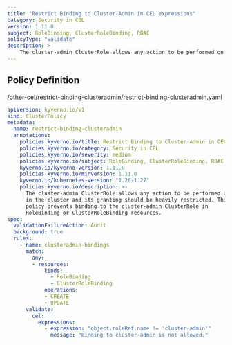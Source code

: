 ```yaml
---
title: "Restrict Binding to Cluster-Admin in CEL expressions"
category: Security in CEL
version: 1.11.0
subject: RoleBinding, ClusterRoleBinding, RBAC
policyType: "validate"
description: >
    The cluster-admin ClusterRole allows any action to be performed on any resource in the cluster and its granting should be heavily restricted. This policy prevents binding to the cluster-admin ClusterRole in RoleBinding or ClusterRoleBinding resources.
---
```


## Policy Definition
<a href="https://github.com/kyverno/policies/raw/main//other-cel/restrict-binding-clusteradmin/restrict-binding-clusteradmin.yaml" target="-blank">/other-cel/restrict-binding-clusteradmin/restrict-binding-clusteradmin.yaml</a>

```yaml
apiVersion: kyverno.io/v1
kind: ClusterPolicy
metadata:
  name: restrict-binding-clusteradmin
  annotations:
    policies.kyverno.io/title: Restrict Binding to Cluster-Admin in CEL expressions
    policies.kyverno.io/category: Security in CEL 
    policies.kyverno.io/severity: medium
    policies.kyverno.io/subject: RoleBinding, ClusterRoleBinding, RBAC
    kyverno.io/kyverno-version: 1.11.0
    policies.kyverno.io/minversion: 1.11.0
    kyverno.io/kubernetes-version: "1.26-1.27"
    policies.kyverno.io/description: >-
      The cluster-admin ClusterRole allows any action to be performed on any resource
      in the cluster and its granting should be heavily restricted. This
      policy prevents binding to the cluster-admin ClusterRole in
      RoleBinding or ClusterRoleBinding resources.
spec:
  validationFailureAction: Audit
  background: true
  rules:
    - name: clusteradmin-bindings
      match:
        any:
        - resources:
            kinds:
              - RoleBinding
              - ClusterRoleBinding
            operations:
            - CREATE
            - UPDATE
      validate:
        cel:
          expressions:
            - expression: "object.roleRef.name != 'cluster-admin'"
              message: "Binding to cluster-admin is not allowed."


```
